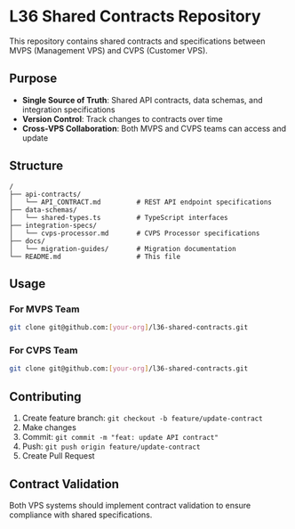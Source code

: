 # L36 Shared Contracts Repository

This repository contains shared contracts and specifications between MVPS (Management VPS) and CVPS (Customer VPS).

## Purpose

- **Single Source of Truth**: Shared API contracts, data schemas, and integration specifications
- **Version Control**: Track changes to contracts over time
- **Cross-VPS Collaboration**: Both MVPS and CVPS teams can access and update

## Structure

```
/
├── api-contracts/
│   └── API_CONTRACT.md         # REST API endpoint specifications
├── data-schemas/
│   └── shared-types.ts         # TypeScript interfaces
├── integration-specs/
│   └── cvps-processor.md       # CVPS Processor specifications
├── docs/
│   └── migration-guides/       # Migration documentation
└── README.md                   # This file
```

## Usage

### For MVPS Team
```bash
git clone git@github.com:[your-org]/l36-shared-contracts.git
```

### For CVPS Team
```bash
git clone git@github.com:[your-org]/l36-shared-contracts.git
```

## Contributing

1. Create feature branch: `git checkout -b feature/update-contract`
2. Make changes
3. Commit: `git commit -m "feat: update API contract"`
4. Push: `git push origin feature/update-contract`
5. Create Pull Request

## Contract Validation

Both VPS systems should implement contract validation to ensure compliance with shared specifications.